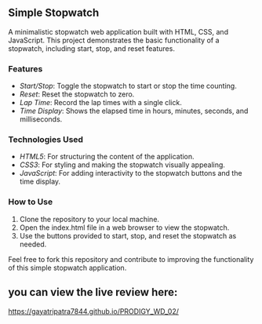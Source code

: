 ## Simple Stopwatch

A minimalistic stopwatch web application built with HTML, CSS, and JavaScript. This project demonstrates the basic functionality of a stopwatch, including start, stop, and reset features.

### Features
- *Start/Stop*: Toggle the stopwatch to start or stop the time counting.
- *Reset*: Reset the stopwatch to zero.
- *Lap Time*: Record the lap times with a single click.
- *Time Display*: Shows the elapsed time in hours, minutes, seconds, and milliseconds.

### Technologies Used
- *HTML5*: For structuring the content of the application.
- *CSS3*: For styling and making the stopwatch visually appealing.
- *JavaScript*: For adding interactivity to the stopwatch buttons and the time display.

### How to Use
1. Clone the repository to your local machine.
2. Open the index.html file in a web browser to view the stopwatch.
3. Use the buttons provided to start, stop, and reset the stopwatch as needed.

Feel free to fork this repository and contribute to improving the functionality of this simple stopwatch application.
## you can view the live review here:
https://gayatripatra7844.github.io/PRODIGY_WD_02/
